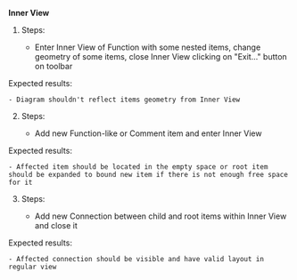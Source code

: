 **Inner View**

1. Steps:

	- Enter Inner View of Function with some nested items, change geometry of some items, close Inner View clicking on "Exit..." button on toolbar

Expected results:

	- Diagram shouldn't reflect items geometry from Inner View


2. Steps:

	- Add new Function-like or Comment item and enter Inner View

Expected results:

	- Affected item should be located in the empty space or root item should be expanded to bound new item if there is not enough free space for it


3. Steps:

	- Add new Connection between child and root items within Inner View and close it

Expected results:

	- Affected connection should be visible and have valid layout in regular view
